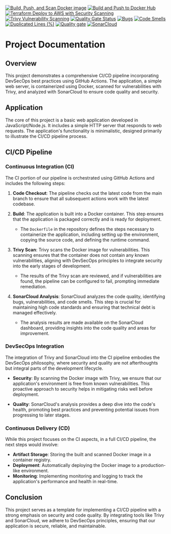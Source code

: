 [![Build, Push, and Scan Docker image](https://github.com/EzioDEVio/cicd-pipeline-demo/actions/workflows/image-trivyscanner.yml/badge.svg)](https://github.com/EzioDEVio/cicd-pipeline-demo/actions/workflows/image-trivyscanner.yml)  [![Build and Push to Docker Hub](https://github.com/EzioDEVio/cicd-pipeline-demo/actions/workflows/dockerbuild.yml/badge.svg)](https://github.com/EzioDEVio/cicd-pipeline-demo/actions/workflows/dockerbuild.yml) [![Terraform Deploy to AWS with Security Scanning](https://github.com/EzioDEVio/cicd-pipeline-demo/actions/workflows/demoterraform.yml/badge.svg)](https://github.com/EzioDEVio/cicd-pipeline-demo/actions/workflows/demoterraform.yml) [![Trivy Vulnerability Scanning](https://github.com/EzioDEVio/cicd-pipeline-demo/actions/workflows/trivy-scan.yml/badge.svg)](https://github.com/EzioDEVio/cicd-pipeline-demo/actions/workflows/trivy-scan.yml) [![Quality Gate Status](https://sonarcloud.io/api/project_badges/measure?project=EzioDEVio_cicd-pipeline-demo&metric=alert_status)](https://sonarcloud.io/summary/new_code?id=EzioDEVio_cicd-pipeline-demo) [![Bugs](https://sonarcloud.io/api/project_badges/measure?project=EzioDEVio_cicd-pipeline-demo&metric=bugs)](https://sonarcloud.io/summary/new_code?id=EzioDEVio_cicd-pipeline-demo) [![Code Smells](https://sonarcloud.io/api/project_badges/measure?project=EzioDEVio_cicd-pipeline-demo&metric=code_smells)](https://sonarcloud.io/summary/new_code?id=EzioDEVio_cicd-pipeline-demo) [![Duplicated Lines (%)](https://sonarcloud.io/api/project_badges/measure?project=EzioDEVio_cicd-pipeline-demo&metric=duplicated_lines_density)](https://sonarcloud.io/summary/new_code?id=EzioDEVio_cicd-pipeline-demo) [![Quality gate](https://sonarcloud.io/api/project_badges/quality_gate?project=EzioDEVio_cicd-pipeline-demo)](https://sonarcloud.io/summary/new_code?id=EzioDEVio_cicd-pipeline-demo) [![SonarCloud](https://sonarcloud.io/images/project_badges/sonarcloud-black.svg)](https://sonarcloud.io/summary/new_code?id=EzioDEVio_cicd-pipeline-demo)

# Project Documentation

## Overview

This project demonstrates a comprehensive CI/CD pipeline incorporating DevSecOps best practices using GitHub Actions. The application, a simple web server, is containerized using Docker, scanned for vulnerabilities with Trivy, and analyzed with SonarCloud to ensure code quality and security.

## Application

The core of this project is a basic web application developed in JavaScript/Node.js. It includes a simple HTTP server that responds to web requests. The application's functionality is minimalistic, designed primarily to illustrate the CI/CD pipeline process.

## CI/CD Pipeline

### Continuous Integration (CI)

The CI portion of our pipeline is orchestrated using GitHub Actions and includes the following steps:

1. **Code Checkout**: The pipeline checks out the latest code from the main branch to ensure that all subsequent actions work with the latest codebase.

2. **Build**: The application is built into a Docker container. This step ensures that the application is packaged correctly and is ready for deployment.

   - The `Dockerfile` in the repository defines the steps necessary to containerize the application, including setting up the environment, copying the source code, and defining the runtime command.

3. **Trivy Scan**: Trivy scans the Docker image for vulnerabilities. This scanning ensures that the container does not contain any known vulnerabilities, aligning with DevSecOps principles to integrate security into the early stages of development.

   - The results of the Trivy scan are reviewed, and if vulnerabilities are found, the pipeline can be configured to fail, prompting immediate remediation.

4. **SonarCloud Analysis**: SonarCloud analyzes the code quality, identifying bugs, vulnerabilities, and code smells. This step is crucial for maintaining high code standards and ensuring that technical debt is managed effectively.

   - The analysis results are made available on the SonarCloud dashboard, providing insights into the code quality and areas for improvement.

### DevSecOps Integration

The integration of Trivy and SonarCloud into the CI pipeline embodies the DevSecOps philosophy, where security and quality are not afterthoughts but integral parts of the development lifecycle.

- **Security**: By scanning the Docker image with Trivy, we ensure that our application's environment is free from known vulnerabilities. This proactive approach to security helps in mitigating risks well before deployment.

- **Quality**: SonarCloud's analysis provides a deep dive into the code's health, promoting best practices and preventing potential issues from progressing to later stages.

### Continuous Delivery (CD)

While this project focuses on the CI aspects, in a full CI/CD pipeline, the next steps would involve:

- **Artifact Storage**: Storing the built and scanned Docker image in a container registry.
- **Deployment**: Automatically deploying the Docker image to a production-like environment.
- **Monitoring**: Implementing monitoring and logging to track the application's performance and health in real-time.

## Conclusion

This project serves as a template for implementing a CI/CD pipeline with a strong emphasis on security and code quality. By integrating tools like Trivy and SonarCloud, we adhere to DevSecOps principles, ensuring that our application is secure, reliable, and maintainable.
